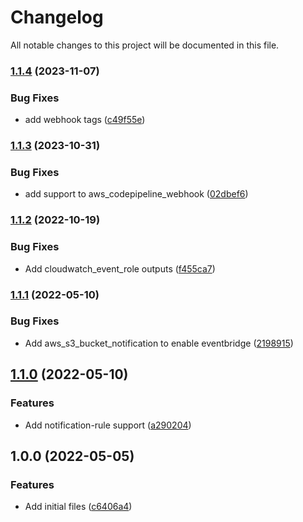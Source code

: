 # Changelog

All notable changes to this project will be documented in this file.

### [1.1.4](https://github.com/ganexcloud/terraform-aws-codepipeline/compare/v1.1.3...v1.1.4) (2023-11-07)


### Bug Fixes

* add webhook tags ([c49f55e](https://github.com/ganexcloud/terraform-aws-codepipeline/commit/c49f55e0411e7dd84b31dbb7698eea4672f30bed))

### [1.1.3](https://github.com/ganexcloud/terraform-aws-codepipeline/compare/v1.1.2...v1.1.3) (2023-10-31)


### Bug Fixes

* add support to aws_codepipeline_webhook ([02dbef6](https://github.com/ganexcloud/terraform-aws-codepipeline/commit/02dbef6c143731167eff7ba036f2cf03c630ebd7))

### [1.1.2](https://github.com/ganexcloud/terraform-aws-codepipeline/compare/v1.1.1...v1.1.2) (2022-10-19)


### Bug Fixes

* Add cloudwatch_event_role outputs ([f455ca7](https://github.com/ganexcloud/terraform-aws-codepipeline/commit/f455ca766c4905b5f6298390100fc547f4d962bb))

### [1.1.1](https://github.com/ganexcloud/terraform-aws-codepipeline/compare/v1.1.0...v1.1.1) (2022-05-10)


### Bug Fixes

* Add aws_s3_bucket_notification to enable eventbridge ([2198915](https://github.com/ganexcloud/terraform-aws-codepipeline/commit/2198915a6c9c43e886e1b9679c4546ae0dee78e7))

## [1.1.0](https://github.com/ganexcloud/terraform-aws-codepipeline/compare/v1.0.0...v1.1.0) (2022-05-10)


### Features

* Add notification-rule support ([a290204](https://github.com/ganexcloud/terraform-aws-codepipeline/commit/a290204bbe4652e3cadd215fd9e03d79eda83242))

## 1.0.0 (2022-05-05)


### Features

* Add initial files ([c6406a4](https://github.com/ganexcloud/terraform-aws-codepipeline/commit/c6406a426fbdf6f39a3417c4e092f0240e608599))
